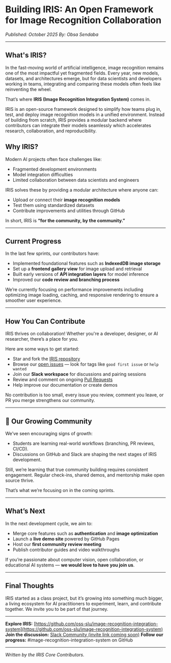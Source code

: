 # Building IRIS: An Open Framework for Image Recognition Collaboration

*Published: October 2025*
*By: Obsa Sendaba*

---

## What's IRIS?

In the fast-moving world of artificial intelligence, image recognition remains one of the most impactful yet fragmented fields. Every year, new models, datasets, and architectures emerge, but for data scientists and developers working in teams, integrating and comparing these models often feels like reinventing the wheel.

That’s where **IRIS (Image Recognition Integration System)** comes in.

IRIS is an open-source framework designed to simplify how teams plug in, test, and deploy image recognition models in a unified environment. Instead of building from scratch, IRIS provides a modular backend where contributors can integrate their models seamlessly which accelerates research, collaboration, and reproducibility.

## Why IRIS?

Modern AI projects often face challenges like:

- Fragmented development environments
- Model integration difficulties
- Limited collaboration between data scientists and engineers

IRIS solves these by providing a modular architecture where anyone can:

- Upload or connect their **image recognition models**
- Test them using standardized datasets
- Contribute improvements and utilities through GitHub

In short, IRIS is **“for the community, by the community.”**

---

## Current Progress

In the last few sprints, our contributors have:

- Implemented foundational features such as **IndexedDB image storage**
- Set up a **frontend gallery view** for image upload and retrieval
- Built early versions of **API integration layers** for model inference
- Improved our **code review and branching process**

We’re currently focusing on performance improvements including optimizing image loading, caching, and responsive rendering to ensure a smoother user experience.

---

## How You Can Contribute

IRIS thrives on collaboration! Whether you're a developer, designer, or AI researcher, there’s a place for you.

Here are some ways to get started:

- Star and fork the [IRIS repository](https://github.com/oss-slu/image-recognition-integration-system)
- Browse our [open issues](https://github.com/oss-slu/image-recognition-integration-system/issues) — look for tags like `good first issue` or `help wanted`
- Join our **Slack workspace** for discussions and pairing sessions
- Review and comment on ongoing [Pull Requests](https://github.com/oss-slu/image-recognition-integration-system/pulls)
- Help improve our documentation or create demos

No contribution is too small, every issue you review, comment you leave, or PR you merge strengthens our community.

---

## 🌱 Our Growing Community

We’ve seen encouraging signs of growth:

- Students are learning real-world workflows (branching, PR reviews, CI/CD).
- Discussions on GitHub and Slack are shaping the next stages of IRIS development.

Still, we’re learning that true community building requires consistent engagement. Regular check-ins, shared demos, and mentorship make open source thrive.

That’s what we’re focusing on in the coming sprints.

---

## What’s Next

In the next development cycle, we aim to:

- Merge core features such as **authentication** and **image optimization**
- Launch a **live demo site** powered by GitHub Pages
- Host our **first community review meeting**
- Publish contributor guides and video walkthroughs

If you’re passionate about computer vision, open collaboration, or educational AI systems — **we would love to have you join us**.

---

## Final Thoughts

IRIS started as a class project, but it’s growing into something much bigger, a living ecosystem for AI practitioners to experiment, learn, and contribute together. We invite you to be part of that journey.

---

 **Explore IRIS:** [https://github.com/oss-slu/image-recognition-integration-system](https://github.com/oss-slu/image-recognition-integration-system)
**Join the discussion:** [Slack Community (invite link coming soon)](#)
**Follow our progress:** #image-recognition-integration-system on GitHub

---

*Written by the IRIS Core Contributors.*
